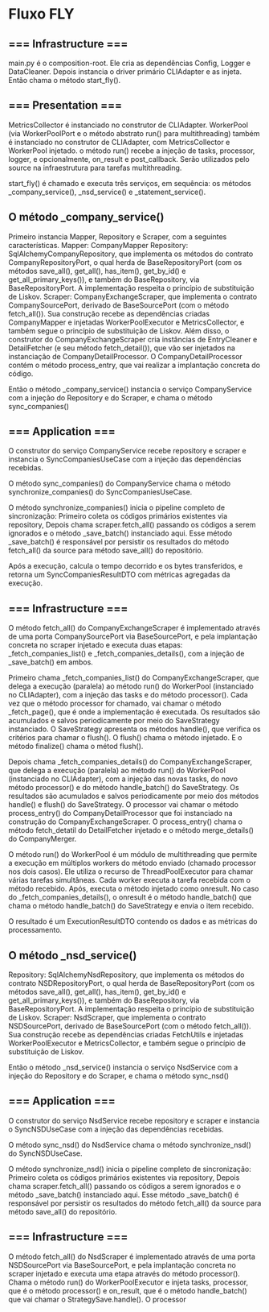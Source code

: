 # Fluxo FLY
## === Infrastructure ===
main.py é o composition-root.
Ele cria as dependências Config, Logger e DataCleaner. Depois instancia o driver primário CLIAdapter e as injeta. Então chama o método start_fly().

## === Presentation ===
MetricsCollector é instanciado no construtor de CLIAdapter. WorkerPool (via WorkerPoolPort e o método abstrato run() para multithreading) também é instanciado no construtor de CLIAdapter, com MetricsCollector e WorkerPool injetado. o método run() recebe a injeção de tasks, processor, logger, e opcionalmente, on_result e post_callback. Serão utilizados pelo source na infraestrutura para tarefas multithreading. 

start_fly() é chamado e executa três serviços, em sequência: os métodos _company_service(), _nsd_service() e _statement_service().

## O método _company_service() 
Primeiro instancia Mapper, Repository e Scraper, com a seguintes características. 
Mapper: CompanyMapper
Repository: SqlAlchemyCompanyRepository, que implementa os métodos do contrato CompanyRepositoryPort, o qual herda de BaseRepositoryPort (com os métodos save_all(), get_all(), has_item(), get_by_id() e get_all_primary_keys()), e também do BaseRepository, via BaseRepositoryPort. A implementação respeita o princípio de substituição de Liskov.
Scraper: CompanyExchangeScraper, que implementa o contrato CompanySourcePort, derivado de BaseSourcePort (com o método fetch_all()). Sua construção recebe as dependências criadas CompanyMapper e injetadas WorkerPoolExecutor e MetricsCollector, e também segue o princípio de substituição de Liskov. Além disso, o construtor do CompanyExchangeScraper cria instâncias de EntryCleaner e DetailFetcher (e seu método fetch_detail()), que vão ser injetados na instanciação de CompanyDetailProcessor. O CompanyDetailProcessor contém o método process_entry, que vai realizar a implantação concreta do código. 

Então o método _company_service() instancia o serviço CompanyService com a injeção do Repository e do Scraper, e chama o método sync_companies()

## === Application ===
O construtor do serviço CompanyService recebe repository e scraper e instancia o SyncCompaniesUseCase com a injeção das dependências recebidas. 

O método sync_companies() do CompanyService chama o método synchronize_companies() do SyncCompaniesUseCase. 

O método synchronize_companies() inicia o pipeline completo de sincronização: 
Primeiro coleta os códigos primários existentes via repository, 
Depois chama scraper.fetch_all() passando os códigos a serem ignorados e o método _save_batch() instanciado aqui. Esse método _save_batch() é responsável por persistir os resultados do método fetch_all() da source para método save_all() do repositório. 

Após a execução, calcula o tempo decorrido e os bytes transferidos, e retorna um SyncCompaniesResultDTO com métricas agregadas da execução.

## === Infrastructure ===
O método fetch_all() do CompanyExchangeScraper é implementado através de uma porta CompanySourcePort via BaseSourcePort, e pela implantação concreta no scraper injetado e executa duas etapas: _fetch_companies_list() e _fetch_companies_details(), com a injeção de _save_batch() em ambos. 

Primeiro chama _fetch_companies_list() do CompanyExchangeScraper, que delega a execução (paralela) ao método run() do WorkerPool (instanciado no CLIAdapter), com a injeção das tasks e do método processor(). Cada vez que o método processor for chamado, vai chamar o método _fetch_page(), que é onde a implementação é executada. Os resultados são acumulados e salvos periodicamente por meio do SaveStrategy instanciado. 
O SaveStrategy apresenta  os métodos handle(), que verifica os critérios para chamar o flush(). O flush() chama o método injetado. E o método finalize() chama o métod flush(). 

Depois chama _fetch_companies_details() do CompanyExchangeScraper, que delega a execução (paralela) ao método run() do WorkerPool (instanciado no CLIAdapter), com a injeção das novas tasks, do novo método processor() e do método handle_batch() do SaveStrategy. Os resultados são acumulados e salvos periodicamente por meio dos métodos handle() e flush() do SaveStrategy. O processor vai chamar o método process_entry() do CompanyDetailProcessor que foi instanciado na construção do CompanyExchangeScraper. O process_entry() chama o método fetch_detatil do DetailFetcher injetado e o método merge_details() do CompanyMerger. 

O método run() do WorkerPool é um módulo de multithreading que permite a execução em múltiplos workers do método enviado (chamado processor nos dois casos). Ele utiliza o recurso de ThreadPoolExecutor para chamar várias tarefas simultâneas. Cada worker executa a tarefa recebida com o método recebido. Após, executa o método injetado como onresult. No caso do _fetch_companies_details(), o onresult é o método handle_batch() que chama o método handle_batch() do SaveStrategy e envia o item recebido. 

O resultado é um ExecutionResultDTO contendo os dados e as métricas do processamento.


## O método _nsd_service()
Repository: SqlAlchemyNsdRepository, que implementa os métodos do contrato NSDRepositoryPort, o qual herda de BaseRepositoryPort (com os métodos save_all(), get_all(), has_item(), get_by_id() e get_all_primary_keys()), e também do BaseRepository, via BaseRepositoryPort. A implementação respeita o princípio de substituição de Liskov.
Scraper: NsdScraper, que implementa o contrato NSDSourcePort, derivado de BaseSourcePort (com o método fetch_all()). Sua construção recebe as dependências criadas FetchUtils e injetadas WorkerPoolExecutor e MetricsCollector, e também segue o princípio de substituição de Liskov. 

Então o método _nsd_service() instancia o serviço NsdService com a injeção do Repository e do Scraper, e chama o método sync_nsd()

## === Application ===
O construtor do serviço NsdService recebe repository e scraper e instancia o SyncNSDUseCase com a injeção das dependências recebidas. 

O método sync_nsd() do NsdService chama o método synchronize_nsd() do SyncNSDUseCase. 

O método synchronize_nsd() inicia o pipeline completo de sincronização: 
Primeiro coleta os códigos primários existentes via repository, 
Depois chama scraper.fetch_all() passando os códigos a serem ignorados e o método _save_batch() instanciado aqui. Esse método _save_batch() é responsável por persistir os resultados do método fetch_all() da source para método save_all() do repositório. 

## === Infrastructure ===
O método fetch_all() do NsdScraper é implementado através de uma porta NSDSourcePort via BaseSourcePort, e pela implantação concreta no scraper injetado e executa uma etapa através do método processor(). Chama o método run() do WorkerPoolExecutor e injeta tasks, processor, que é o método processor() e on_result, que é o método handle_batch() que vai chamar o StrategySave.handle(). O processor 

